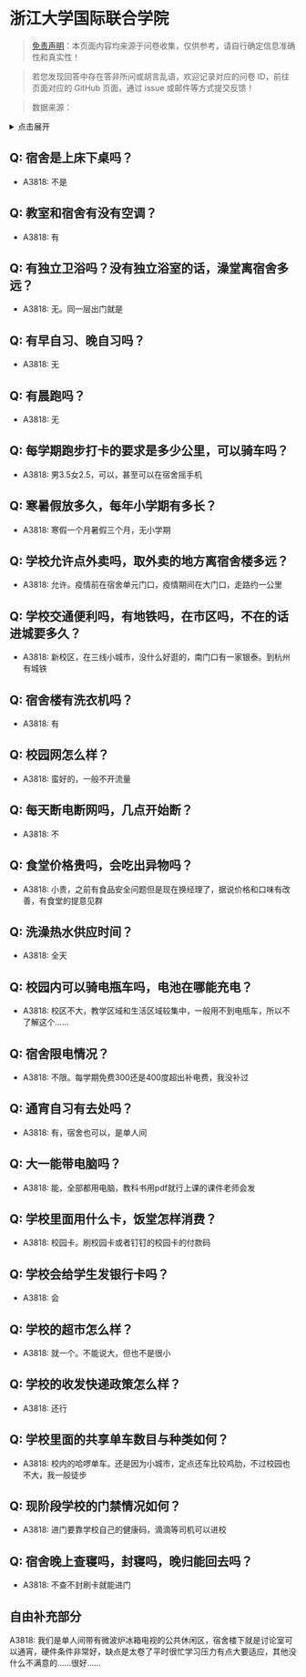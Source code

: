 # 浙江大学国际联合学院

> [免责声明](https://colleges.chat/#_3)：本页面内容均来源于问卷收集，仅供参考，请自行确定信息准确性和真实性！

> 若您发现回答中存在答非所问或胡言乱语，欢迎记录对应的问卷 ID，前往页面对应的 GitHub 页面，通过 issue 或邮件等方式提交反馈！

> 数据来源：

<details><summary>点击展开</summary>
<ul>
<li>A3818: 匿名 (2021 年 07 月)</li>
</ul>
</details>

## Q: 宿舍是上床下桌吗？

- A3818: 不是

## Q: 教室和宿舍有没有空调？

- A3818: 有

## Q: 有独立卫浴吗？没有独立浴室的话，澡堂离宿舍多远？

- A3818: 无。同一层出门就是

## Q: 有早自习、晚自习吗？

- A3818: 无

## Q: 有晨跑吗？

- A3818: 无

## Q: 每学期跑步打卡的要求是多少公里，可以骑车吗？

- A3818: 男3.5女2.5，可以，甚至可以在宿舍摇手机

## Q: 寒暑假放多久，每年小学期有多长？

- A3818: 寒假一个月暑假三个月，无小学期

## Q: 学校允许点外卖吗，取外卖的地方离宿舍楼多远？

- A3818: 允许。疫情前在宿舍单元门口，疫情期间在大门口，走路约一公里

## Q: 学校交通便利吗，有地铁吗，在市区吗，不在的话进城要多久？

- A3818: 新校区，在三线小城市，没什么好逛的，南门口有一家银泰。到杭州有城铁

## Q: 宿舍楼有洗衣机吗？

- A3818: 有

## Q: 校园网怎么样？

- A3818: 蛮好的，一般不开流量

## Q: 每天断电断网吗，几点开始断？

- A3818: 不

## Q: 食堂价格贵吗，会吃出异物吗？

- A3818: 小贵，之前有食品安全问题但是现在换经理了，据说价格和口味有改善，有食堂的提意见群

## Q: 洗澡热水供应时间？

- A3818: 全天

## Q: 校园内可以骑电瓶车吗，电池在哪能充电？

- A3818: 校区不大，教学区域和生活区域较集中，一般用不到电瓶车，所以不了解这个……

## Q: 宿舍限电情况？

- A3818: 不限。每学期免费300还是400度超出补电费，我没补过

## Q: 通宵自习有去处吗？

- A3818: 有，宿舍也可以，是单人间

## Q: 大一能带电脑吗？

- A3818: 能，全部都用电脑，教科书用pdf就行上课的课件老师会发

## Q: 学校里面用什么卡，饭堂怎样消费？

- A3818: 校园卡。刷校园卡或者钉钉的校园卡的付款码

## Q: 学校会给学生发银行卡吗？

- A3818: 会

## Q: 学校的超市怎么样？

- A3818: 就一个。不能说大，但也不是很小

## Q: 学校的收发快递政策怎么样？

- A3818: 还行

## Q: 学校里面的共享单车数目与种类如何？

- A3818: 校内的哈啰单车。还是因为小城市，定点还车比较鸡肋，不过校园也不大，我一般徒步

## Q: 现阶段学校的门禁情况如何？

- A3818: 进门要靠学校自己的健康码，滴滴等司机可以进校

## Q: 宿舍晚上查寝吗，封寝吗，晚归能回去吗？

- A3818: 不查不封刷卡就能进门

## 自由补充部分

A3818: 我们是单人间带有微波炉冰箱电视的公共休闲区，宿舍楼下就是讨论室可以通宵，硬件条件非常好，缺点是太卷了平时很忙学习压力有点大要适应，其他没什么不满意的……很好……